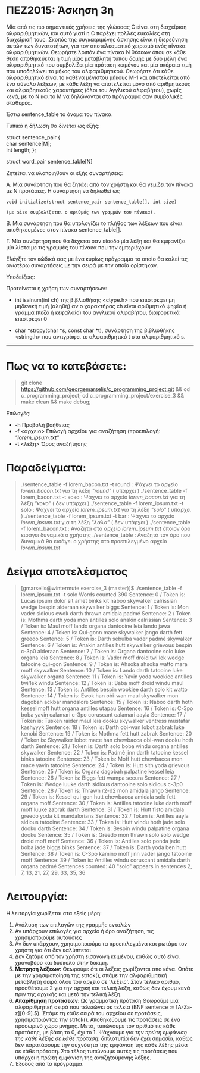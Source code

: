 # ΠΕΖ2015: Άσκηση 3η

Μία από τις πιο σημαντικές χρήσεις της γλώσσας C είναι στη διαχείριση
αλφαριθμητικών, και αυτό γιατί η C παρέχει πολλές ευκολίες στη διαχείρισή
τους. Σκοπός της συγκεκριμένης άσκησης είναι η διερεύνηση αυτών των 
δυνατοτήτων, για τον αποτελεσματικό χειρισμό ενός πίνακα αλφαριθμητικών.
Θεωρήστε λοιπόν ένα πίνακα Ν θέσεων όπου σε κάθε θέση αποθηκεύεται η 
τιμή μίας μεταβλητή τύπου δομής με δύο μέλη ένα αλφαριθμητικό που συμβολίζει
μία πρόταση κειμένου και μία ακέραια τιμή που υποδηλώνει το μήκος του 
αλφαριθμητικού. Θεωρήστε ότι κάθε αλφαριθμητικό είναι το καθένα μέγιστου
μήκους Μ-1 και αποτελείται από ένα σύνολο λέξεων, με κάθε λέξη να αποτελείται 
μόνο από αριθμητικούς και αλφαβητικούς χαρακτήρες (όλοι του Αγγλικού 
αλφαβήτου), χωρίς κενά, με το Ν και το Μ να δηλώνονται στο πρόγραμμα σαν
συμβολικές σταθερές. 

Έστω sentence_table το όνομα του πίνακα.

Τυπικά η δήλωση θα δίνεται ως εξής:

struct sentence_pair {  
	char sentence[Μ];    
	int length;
};  

struct word_pair sentence_table[N]

Ζητείται να υλοποιηθούν οι εξής συναρτήσεις:

Α. Μία συνάρτηση που θα ζητάει από τον χρήστη και θα γεμίζει τον πίνακα με
	Ν προτάσεις. Η συνάρτηση να δηλωθεί ως 

	void initialize(struct sentence_pair sentence_table[], int size) 

	(με size συμβολίζεται ο αριθμός των γραμμών του πίνακα).

B. Mία συνάρτηση που θα υπολογίζει το πλήθος των λέξεων που είναι
	αποθηκευμένες στον πίνακα sentence_table[].

Γ. Μία συνάρτηση που θα δέχεται σαν είσοδο μία λέξη και θα εμφανίζει μία
	λίστα με τις γραμμές του πίνακα που την εμπεριέχουν.

Ελέγξτε τον κώδικά σας με ένα κυρίως πρόγραμμα το οποίο θα καλεί τις ανωτέρω
συναρτήσεις με την σειρά με την οποία ορίστηκαν.

Υποδείξεις:

Προτείνεται η χρήση των συναρτήσεων:
* int isalnum(int ch) της βιβλιοθήκης <ctype.h> που επιστρέφει μη μηδενική
	τιμή (αληθή) αν ο χαρακτήρας ch είναι αριθμητικό ψηφίο ή γράμμα (πεζό
	ή κεφαλαίο) του αγγλικού αλφαβήτου, διαφορετικά επιστρέφει 0

* char *strcpy(char *s, const char *t), συνάρτηση της βιβλιοθήκης <string.h>
	που αντιγράφει το αλφαριθμητικό t στο αλφαριθμητικό s.


----

# Πως να το κατεβάσετε:

> git clone https://github.com/georgemarselis/c_programming_project.git && cd c_programming_project; cd c_programming_project/exercise_3 && make clean && make debug;

Επιλογές:
* -h Προβολή βοήθειας 
* -f <αρχειο> Επιλογή αρχείου για αναζήτηση (προεπιλογή: *"lorem_ipsum.txt"*
* -t <λέξη>   Όρος αναζήτησης

# Παραδείγματα: 

> ./sentence_table -f lorem_bacon.txt -t round : Ψάχνει το αρχείο *lorem_bacon.txt* για τη λέξη *"round"* ( υπάρχει )
> ./sentence_table -f lorem_bacon.txt -t κοκο  : Ψάχνει το αρχείο *lorem_bacon.txt* για τη λέξη *"κοκο"*  ( δεν υπάρχει )
> ./sentence_table -f lorem_ipsum.txt -t solo  : Ψάχνει το αρχείο *lorem_ipsum.txt* για τη λέξη *"solo"*  ( υπάρχει )
> ./sentence_table -f lorem_ipsum.txt -t bar   : Ψάχνει το αρχείο *lorem_ipsum.txt* για τη λέξη *"λαλα"*  ( δεν υπάρχει )
> ./sentence_table -f lorem_bacon.txt          : Αναζητά στο αρχείο *lorem_ipsum.txt* όποιον όρο εισάγει δυναμικά ο χρήστης
> ./sentence_table 	                           : Αναζητά τον όρο που δυναμικά θα εισάγει ο χρήστης στο προεπιλεγμένο αρχείο *lorem_ipsum.txt*

# Δείγμα αποτελέσματος
> [gmarselis@wintermute exercise_3 (master)]$ ./sentence_table -f lorem_ipsum.txt -t solo
> Words counted 390
> Sentence: 0 / Token is: Lucas ipsum dolor sit amet binks kit naboo skywalker calrissian wedge bespin alderaan skywalker biggs
> Sentence: 1 / Token is:  Mon vader sidious ewok darth thrawn amidala padmé
> Sentence: 2 / Token is:  Mothma darth yoda mon antilles solo anakin calrissian
> Sentence: 3 / Token is:  Maul moff lando organa dantooine leia lando jawa
> Sentence: 4 / Token is:  Qui-gonn mace skywalker jango darth fett greedo
> Sentence: 5 / Token is:  Darth sebulba vader padmé skywalker
> Sentence: 6 / Token is:  Anakin antilles hutt skywalker grievous bespin c-3p0 alderaan
> Sentence: 7 / Token is:  Organa dantooine solo luke organa leia
> Sentence: 8 / Token is:  Vader moff droid twi'lek wedge tatooine qui-gon
> Sentence: 9 / Token is:  Ahsoka ahsoka watto mara moff skywalker
> Sentence: 10 / Token is:  Lando darth tatooine luke skywalker organa
> Sentence: 11 / Token is:  Yavin yoda wookiee antilles twi'lek windu
> Sentence: 12 / Token is:  Baba moff droid windu maul
> Sentence: 13 / Token is:  Antilles bespin wookiee darth solo kit watto
> Sentence: 14 / Token is:  Ewok han obi-wan maul skywalker mon dagobah ackbar mandalore
> Sentence: 15 / Token is:  Naboo darth hoth kessel moff hutt organa antilles utapau
> Sentence: 16 / Token is:  C-3po boba yavin calamari c-3po coruscant calamari aayla
> Sentence: 17 / Token is:  Tusken raider maul leia dooku skywalker ventress mustafar kashyyyk
> Sentence: 18 / Token is:  Darth obi-wan lobot zabrak luke kenobi
> Sentence: 19 / Token is:  Mothma fett hutt zabrak
> Sentence: 20 / Token is:  Skywalker lobot mace han chewbacca obi-wan dooku hoth darth
> Sentence: 21 / Token is: Darth solo boba windu organa antilles skywalker
> Sentence: 22 / Token is:  Padmé jinn darth tatooine kessel binks tatooine
> Sentence: 23 / Token is:  Moff hutt chewbacca mon mace yavin tatooine
> Sentence: 24 / Token is:  Hutt sith yoda grievous
> Sentence: 25 / Token is:  Organa dagobah palpatine kessel leia
> Sentence: 26 / Token is:  Biggs fett wampa secura
> Sentence: 27 / Token is:  Wedge luuke darth sidious dantooine solo sidious c-3p0
> Sentence: 28 / Token is:  Thrawn r2-d2 mon amidala jango
> Sentence: 29 / Token is:  Kessel qui-gon hutt chewbacca amidala solo fett organa moff
> Sentence: 30 / Token is:  Antilles tatooine luke darth moff moff luuke zabrak darth
> Sentence: 31 / Token is:  Hutt fisto amidala greedo yoda kit mandalorians
> Sentence: 32 / Token is:  Antilles aayla sidious tatooine
> Sentence: 33 / Token is:  Hutt windu hoth jade solo dooku darth
> Sentence: 34 / Token is:  Bespin windu palpatine organa dooku
> Sentence: 35 / Token is:  Greedo mon thrawn solo solo wedge droid moff moff
> Sentence: 36 / Token is:  Antilles solo ponda jade boba jade biggs binks
> Sentence: 37 / Token is:  Darth yoda ben hutt
> Sentence: 38 / Token is:  C-3po kamino moff jinn vader jango tatooine moff
> Sentence: 39 / Token is:  Antilles windu coruscant amidala darth organa padmé
> Sentences counted: 40
> "solo" appears in sentences 2, 7, 13, 21, 27, 29, 33, 35, 36

# Λειτουργία:

Η λειτοργία χωρίζεται στα εξείς μέρη:

1. Ανάλυση των επιλογών της γραμμής εντολών
2. Αν υπάρχουν επιλογές για αρχείο ή όρο αναζήτηση, τις χρησιμοποιούμε αυτούσιες
3. Αν δεν υπάρχουν, χρησιμοποιούμε τα προεπιλεγμένα και ρωτάμε τον χρήστη για ότι δεν καλύπτεται
4. Δεν ζητάμε από τον χρήστη εισαγωγή κειμένου, καθώς αυτό είναι χρονοβόρο και δύσκολο στην δοκιμή.
5. **Μετρηση λέξεων:** Θεωρούμε ότι οι λέξεις χωρίζονται απο κένα. Οπότε με την χρησιμοποίηση της strtok(), σπάμε την αλφαριθμητική μεταβλητή σειρά όλου του αρχείο σε 'λέξεις'. Στον τελικό αριθμό, προσθέτουμε 2 για την αρχική και τελική λέξη, καθώς δεν έχουμ κενά πριν της αρχικής και μετά την τελική λέξη. 
6. **Απαρίθμηση προτάσεων**: Ως γραμματική πρόταση Θεωρούμε μια αλφαριθμητική σειρά που τελειώνει σε τελεία (BNF sentence := [A-Za-z][0-9]\.$). Σπάμε τη κάθε σειρά του αρχείου σε προτάσεις, χρησιμοποιόντας την strtok(). Αποθηκεύουμε τις προτάσεις σε ένα προσωρινό χώρο μνήμης. Μετά, τυπώνουμε τον αριθμό τις κάθε προτάσης, με βάση το 0, όχι το 1. Ψάχνουμε για *την πρώτη εμφάνιση της κάθε λέξης σε κάθε πρόταση*: διπλοτυπία δεν έχει σημασία, καθώς δεν παρατάσουμε την συχνότητα της εμφάνιση της κάθε λέξης μέσα σε κάθε πρόταση. Στο τέλος τυπώνουμε αυτές τις προτάσεις που υπάρχει η πρώτη εμφάνιση της αναζητούμενης λέξης.
7. Έξοδος από το πρόγραμμα.